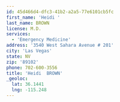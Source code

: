 ```yaml
---
id: 45d466d4-dfc3-41b2-a2a5-77e6101cb5fc
first_name: 'Heidi '
last_name: BROWN
license: M.D.
services:
  - 'Emergency Medicine'
address: '3540 West Sahara Avenue # 201'
city: 'Las Vegas'
state: NV
zip: '89102'
phone: 702-600-3556
title: 'Heidi  BROWN'
_geoloc:
  lat: 36.1441
  lng: -115.248
---
```

